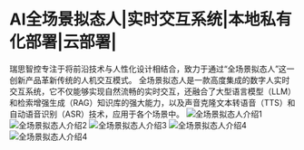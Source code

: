 # AI全场景拟态人|实时交互系统|本地私有化部署|云部署|
瑞思智控专注于将前沿技术与人性化设计相结合，致力于通过“全场景拟态人”这一创新产品革新传统的人机交互模式。
全场景拟态人是一款高度集成的数字人实时交互系统，它不仅能够实现自然流畅的实时交互，还融合了大型语言模型（LLM）和检索增强生成（RAG）知识库的强大能力，以及声音克隆文本转语音（TTS）和自动语音识别（ASR）技术，应用于各个场景中。
![全场景拟态人介绍1](https://github.com/boran-reese/Reese-human/blob/main/%E5%85%A8%E5%9C%BA%E6%99%AF%E6%8B%9F%E6%80%81%E4%BA%BA%E4%BB%8B%E7%BB%8D_1.png)
![全场景拟态人介绍2](https://github.com/boran-reese/Reese-human/blob/main/%E5%85%A8%E5%9C%BA%E6%99%AF%E6%8B%9F%E6%80%81%E4%BA%BA%E4%BB%8B%E7%BB%8D_2.png)
![全场景拟态人介绍3](https://github.com/boran-reese/Reese-human/blob/main/%E5%85%A8%E5%9C%BA%E6%99%AF%E6%8B%9F%E6%80%81%E4%BA%BA%E4%BB%8B%E7%BB%8D_3.png)
![全场景拟态人介绍4](https://github.com/boran-reese/Reese-human/blob/main/%E5%85%A8%E5%9C%BA%E6%99%AF%E6%8B%9F%E6%80%81%E4%BA%BA%E4%BB%8B%E7%BB%8D_4.png)
![全场景拟态人介绍4](https://github.com/boran-reese/Reese-human/blob/main/%E5%85%A8%E5%9C%BA%E6%99%AF%E6%8B%9F%E6%80%81%E4%BA%BA%E4%BB%8B%E7%BB%8D_5.png)

